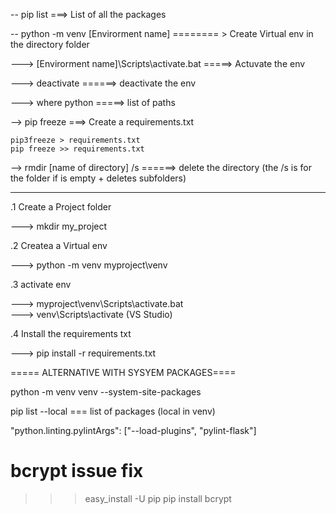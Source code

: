 

--  pip list  ===> List of all the packages 

-- python -m venv [Envirorment name]  ======== > Create Virtual env in the directory folder


---> [Envirorment name]\Scripts\activate.bat  =====> Actuvate the env

---> deactivate ======> deactivate the env

---> where python =====> list of paths

--> pip freeze  ===> Create a requirements.txt

```
pip3freeze > requirements.txt
pip freeze >> requirements.txt

```

--> rmdir [name of directory]  /s  ======> delete the directory (the /s is for the folder if is empty + deletes subfolders)


-------------------------------------------------------


.1 Create a Project folder

---> mkdir my_project

.2 Createa a Virtual env

---> python -m venv myproject\venv

.3 activate env

---> myproject\venv\Scripts\activate.bat   
---> venv\Scripts\activate  (VS Studio)

.4 Install the requirements txt

---> pip install -r requirements.txt

===== ALTERNATIVE WITH SYSYEM PACKAGES====

python -m venv venv --system-site-packages

pip list --local  === list of packages (local in venv)



 "python.linting.pylintArgs": ["--load-plugins", "pylint-flask"] 


bcrypt issue fix
===============================
>>> easy_install -U pip
>>> pip install bcrypt




